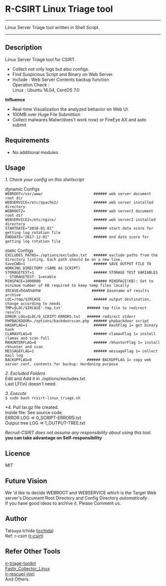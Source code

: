 R-CSIRT Linux Triage tool  
  ====  
  <hr />  
  Linux Server Triage tool written in Shell Script.    
  <hr />  
    
  ## Description    
  Linux Server Triage tool for CSIRT.       
  * Collect not only logs but also configs.    
  * Find Suspicious Script and Binary on Web Server.    
  * Include : Web Server Contents backup function    
  Operation Check :       
  	Linux : Ubuntu 14.04, CentOS 7.0    
     
  **Influence**   
  * Real-­time Visualization the analyzed behavior on Web UI.      
  * 100MB over Huge File Submittion      
  * Collect malwares Malwr(does't work now) or FireEye AX and auto submit      
    
  ## Requirements  
  * No additional modules  
    
  ## Usage  
    
  *1. Check your config on this shellscript*  
    
  dynamic Configs  
  `WEBROOT=/var/www/                       ###### web server document root dir`  
  `WEBSERVICE=/etc/apache2/                ###### web server installed directory`  
  `WEBROOT2=                               ###### web server2 document root dir`  
  `WEBSERVICE2=/etc/nginx/                 ###### web server2 installed directory`  
  `STARTDATE="2010-01-01"                  ###### start date score for getting log rotation file`   
  `ENDDATE="2017-12-01"                    ###### end date score for getting log rotation file`  
   
    
   static Configs   
  `EXCLUDES_PATHS=./options/excludes.txt   ###### exclude paths from the directory listing. Each path should be on a new line.`  
  `SaveCWD=1                               ###### SAVE OUTPUT FILE TO WORKING DIRECTORY (SAME AS SCRIPT)`   
  `STORAGETEST=1                           ###### STORAGE TEST VARIABLES : STORAGETEST: 1=enable`  
  `MINSPACE=1000000                        ###### MINSPACE(KB): Set to minimum number of KB required to keep temp files locally`  
  `IRCASE=`hostname`                       ###### basename of results archive`  
  `LOC=/tmp/$IRCASE                        ###### output destination, change according to needs`  
  `TMP=$LOC/$IRCASE'-tmp.txt'          	###### tmp file to redirect results`  
  `ERROR_LOG=$LOC/0_SCRIPT-ERRORS.txt  	###### redirect stderr`  
  `PHPBACKDOOR=./options/backdoorscan.php  ###### phpbackdoor script`  
  `HASHFLAG=1                              ###### HashFlag 1= get binary hash`  
  `CLAMAVFLAG=0                            ###### clamavFlag 1= install clamav and scan full`  
  `RKHUNTERFLAG=0                          ###### rkhunterFlag 1= install rkhunter and scan`  
  `MESSAGEFLAG=1                           ###### messageFlag 1= collect mail log`  
  `BACKUPFLAG=0							###### BACKUPFLAG 1= copy web server conf, contents for backup: Hardening purpose`  
     
    
  *2. Excluded Folders*  
  Edit and Add it in ./options/excludes.txt  
  Last LF(\n) doesn't need.  
    
  *3. Execute*  
  `$ sudo bash rcsirt-linux_triage.sh`  
    
  *4. Pull tar.gz file created.   
  	Inside file: See source code.  
  		ERROR LOG => 0_SCRIPT-ERRORS.txt    
  		Output tree LOG => 1_OUTPUT-TREE.txt  
    
  *Recruit-CSIRT does not assume any responsibility about using this tool.*      
  **you can take advantage on Self-responsibility**  
    
  ## Licence  
  MIT  
    
  ## Future Vision   
  We 'd like to decide WEBROOT and WEBSERVICE which is the Target Web server's Document Root Directory and Config Directory *automatically* .  
  If you have good ideas to archive it. Please Comment us.  
    
  ## Author  
  Tatsuya Ichida  ([icchida](https://github.com/icchida))   
  Ref: r-csirt  ([r-csirt](https://github.com/r-csirt))   
    
  ## Refer Other Tools
  [ir-triage-toolkit](https://github.com/rshipp/ir-triage-toolkit)  		
  [Fastir_Collector_Linux](https://github.com/SekoiaLab/Fastir_Collector_Linux)  
  [ir-rescue(-nix)](https://github.com/diogo-fernan/ir-rescue)  
  And Others. 